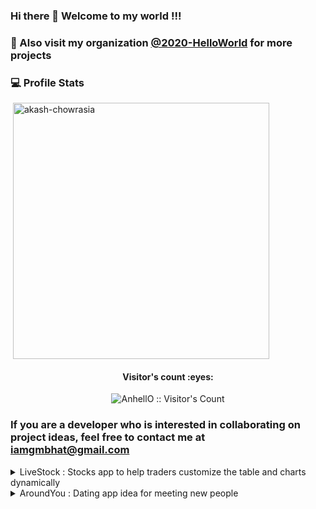 ### Hi there 👋 Welcome to my world !!!

### 🏢 Also visit my organization [@2020-HelloWorld](https://github.com/2020-HelloWorld) for more projects 
<!--
**Ghanashyam-Bhat/Ghanashyam-Bhat** is a ✨ _special_ ✨ repository because its `README.md` (this file) appears on your GitHub profile.

Here are some ideas to get you started:


- 🔭 I’m currently working on ...
- 🌱 I’m currently learning ...
- 👯 I’m looking to collaborate on ...
- 🤔 I’m looking for help with ...
- 💬 Ask me about ...
- 📫 How to reach me: ...
- 😄 Pronouns: ...
- ⚡ Fun fact: ...

-->

### 💻 Profile Stats 

<p>&nbsp;<img align="center" src="https://github-readme-stats.vercel.app/api?username=Ghanashyam-Bhat&show_icons=true&locale=en" alt="akash-chowrasia" width="410" /></p>

<h4 align="center">Visitor's count :eyes:</h4>
<p align="center"><img src="https://profile-counter.glitch.me/{Ghanashyam-Bhat}/count.svg" alt="AnhellO :: Visitor's Count" /></p>

### If you are a developer who is interested in collaborating on project ideas, feel free to contact me at iamgmbhat@gmail.com

<details>
  <summary>
    LiveStock : Stocks app to help traders customize the table and charts dynamically
  </summary>
  
  <br/>
  
  **Introduction:**
  LiveStock is an innovative stocks app that offers traders a dynamic and customizable way to visualize and analyze live stocks data. Our app provides the ability to apply your own mathematics on the existing rows of the live stocks data and create new tables and graphs dynamically.

  **Purpose:**
  The purpose of LiveStock is to provide traders with a more flexible and personalized way to analyze stocks data. By allowing users to customize their own graphs and tables, our app can help traders to better understand market trends and make more informed decisions about their investments.

  **Target Audience:**
  Our target audience is primarily active traders who are looking for a more advanced way to analyze and visualize live stocks data. This includes day traders, swing traders, and other experienced traders who require a high level of customization and flexibility in their analysis.

  **Key Features:**
  1. Customizable Graphs: Our app provides the ability to create custom graphs and charts using the live stocks data. Users can apply their own mathematics and formulas to the data to create personalized graphs that best suit their trading strategies.
  2. Dynamic Tables: Our app allows users to create dynamic tables that update in real-time with live data. Users can apply their own filters and formulas to the data to create custom tables that provide a more detailed view of the stocks data.
  3. User-Friendly Interface: LiveStock has a simple and intuitive interface that is easy to navigate and use. Users can quickly and easily create custom graphs and tables using the app's drag-and-drop functionality.
  4. Real-Time Data: Our app provides real-time data on the stock market, so traders can make informed decisions based on the most up-to-date information.

  **Benefits:**
  1. Personalized Analysis: LiveStock allows traders to create personalized graphs and tables that best suit their trading strategies, providing a more effective way to analyze stocks data.
  2. Increased Flexibility: Our app offers a high level of customization and flexibility, allowing traders to apply their own mathematics and formulas to the live stocks data.
  3. Real-Time Data: LiveStock provides real-time data on the stock market, so traders can make informed decisions based on the most up-to-date information.
  4. User-Friendly Interface: The app has a simple and intuitive interface that is easy to navigate and use, making it accessible to traders of all levels of experience.

  **Conclusion:**
  In conclusion, LiveStock is a powerful and innovative stocks app that offers traders a more personalized and flexible way to analyze and visualize live stocks data. With its customizable graphs and tables, real-time data, and user-friendly interface, LiveStock is poised to become a must-have tool for active traders looking to make informed investment decisions.
  
**To stand out among its competitors, the LiveStock app can focus on offering unique and valuable features that are not found in other similar apps. Here are a few suggestions:**
  1. Simplified interface: While customization and flexibility are crucial, the app's interface should be intuitive and easy to use, even for traders with minimal technical expertise. The app can achieve this by offering a simplified and user-friendly interface that streamlines the customization process.
  2. Real-time alerts: The LiveStock app can offer real-time alerts for traders, such as when a stock reaches a particular price, to help them make timely investment decisions.
  3. Machine learning capabilities: The app can leverage machine learning algorithms to provide predictive insights, trend analysis, and personalized recommendations to traders based on their past performance and investment history.
  4. Seamless integration with brokers: The app can offer seamless integration with popular brokerage platforms to allow traders to execute trades without leaving the app.
  5. Competitive pricing: Offering a competitive pricing model that is more affordable than other similar apps can attract more traders to use the app.

</details> 

<details>
  <summary>
    AroundYou : Dating app idea for meeting new people
  </summary>
  
  <br/>
  
**Introduction**
AroundYou is a dating app designed to help singles meet and connect with each other in social settings, such as clubs and cafes. The app utilizes ad-hoc network communication technology to list all the singles in the range of the user's phone and send them requests to connect. This approach aims to make it easier for singles to discover potential matches in their immediate vicinity and approach them more comfortably.

 **Objectives**
The main objectives of AroundYou are to:
1. Connect singles in social settings based on their proximity to each other
2. Provide a more convenient and comfortable way to approach potential matches
3. Increase the chances of successful connections by providing a more targeted and location-based matching system
4. Create a user-friendly and secure environment for dating and socializing
  
**Target Audience**
AroundYou targets singles who are looking for a more convenient and comfortable way to meet new people in social settings. The app is suitable for individuals of all ages who are comfortable with using technology to enhance their dating and socializing experiences.

**Key Features**
The main features of AroundYou include:
1. Ad-hoc network communication technology to detect singles in the user's proximity
2. Request-based connection system to allow users to approach potential matches more comfortably
3. User profiles with personal information, photos, and interests
4. Chat functionality to enable users to communicate with each other within the app
5. Location-based matching system to connect users with compatible matches in their vicinity
6. User privacy and security measures to ensure a safe and secure environment for dating and socializing
  
**Development Plan**
The development plan for AroundYou includes the following milestones:
1. Initial design and prototyping of the app's user interface and user experience
2. Development of the ad-hoc network communication technology and location-based matching system
3. Integration of the chat functionality and user profile features
4. Testing and optimization of the app's performance, user engagement, and security measures
5. Launch of the app on the App Store and Google Play Store
6. Ongoing maintenance and updates to enhance the app's functionality, user experience, and security measures
  
**Business Model**
1. AroundYou's business model includes the following revenue streams:
2. Freemium model with basic features available for free and premium features available for a subscription fee
3. In-app advertising to generate revenue from relevant third-party advertisers
4. Sponsorship and partnerships with social and dating events to promote the app and increase user engagement
  
**Conclusion**
AroundYou is a dating app that utilizes ad-hoc network communication technology to connect singles in social settings. The app's key features, including location-based matching, request-based connections, and user privacy and security measures, aim to provide a more convenient and comfortable way to meet new people and enhance socializing experiences. With a well-planned development and marketing strategy, AroundYou has the potential to become a popular and successful dating app.
  
</details> 



